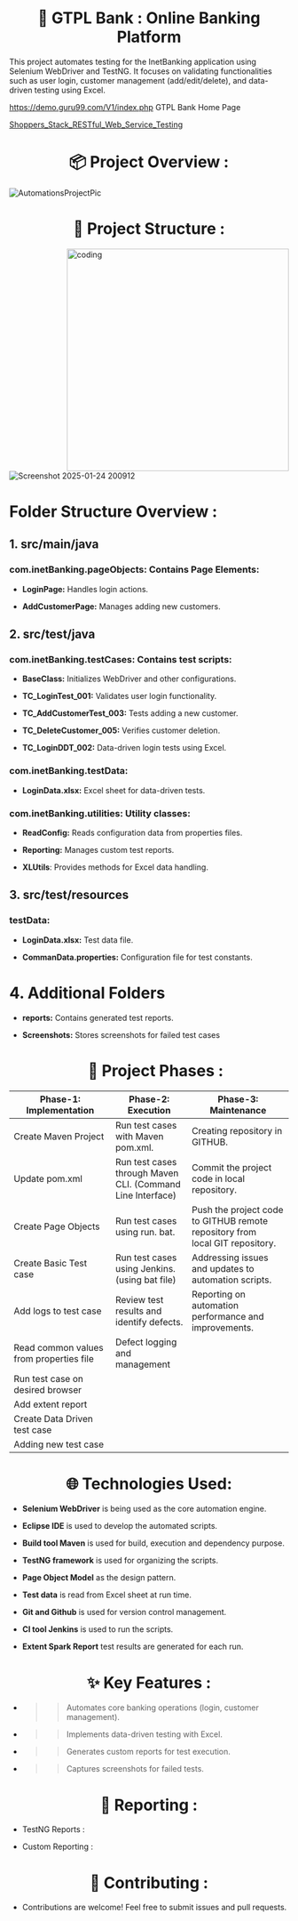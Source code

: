 
 <h1 align="center"> 🏨 GTPL Bank : Online Banking Platform</h1>
This project automates testing for the InetBanking application using Selenium WebDriver and TestNG. It focuses on validating functionalities such as user login, customer management (add/edit/delete), and data-driven testing using Excel.

https://demo.guru99.com/V1/index.php
 GTPL Bank Home Page 

[Shoppers_Stack_RESTful_Web_Service_Testing](https://demo.guru99.com/V1/index.php)

 <h1 align="center">📦 Project Overview :</h1>

![AutomationsProjectPic](https://github.com/user-attachments/assets/20b73fd9-1d7f-4e6b-bc01-329d025ff571)

 <h1 align="center">📂 Project Structure  :</h1>

<img align="right" alt="coding" width="400" src="https://user-images.githubusercontent.com/55389276/140866485-8fb1c876-9a8f-4d6a-98dc-08c4981eaf70.gif">

![Screenshot 2025-01-24 200912](https://github.com/user-attachments/assets/75fc67e6-62c5-4702-823e-b5361a562e53)  

# Folder Structure Overview :
## 1. src/main/java
### **com.inetBanking.pageObjects:** Contains Page Elements:
- **LoginPage:** Handles login actions.

- **AddCustomerPage:** Manages adding new customers.

## 2. src/test/java
### **com.inetBanking.testCases:** Contains test scripts:

- **BaseClass:** Initializes WebDriver and other configurations.

- **TC_LoginTest_001:** Validates user login functionality.

- **TC_AddCustomerTest_003:** Tests adding a new customer.

- **TC_DeleteCustomer_005:** Verifies customer deletion.

- **TC_LoginDDT_002:** Data-driven login tests using Excel.

### com.inetBanking.testData:

- **LoginData.xlsx:** Excel sheet for data-driven tests.

### com.inetBanking.utilities: Utility classes:

- **ReadConfig:** Reads configuration data from properties files.

- **Reporting:** Manages custom test reports.

- **XLUtils**: Provides methods for Excel data handling.

## 3. src/test/resources
### testData:
- **LoginData.xlsx:** Test data file.

- **CommanData.properties:** Configuration file for test constants.
# 4. Additional Folders
- **reports:** Contains generated test reports.

- **Screenshots:** Stores screenshots for failed test cases

   <h1 align="center">📂 Project Phases  :</h1>


| Phase-1: Implementation | Phase-2: Execution | Phase-3: Maintenance |
|--------------|-------------|------------|
| Create Maven Project                     |Run test cases with Maven pom.xml.                         |Creating repository in GITHUB.  |
| Update pom.xml                           |Run test cases through Maven CLI. (Command Line Interface) |Commit the project code in local repository. |
| Create Page Objects                      |Run test cases using run. bat.                             |Push the project code to GITHUB remote repository from local GIT repository. |
| Create Basic Test case                   |Run test cases using Jenkins. (using bat file)             |Addressing issues and updates to automation scripts.
| Add logs to test case                    |Review test results and identify defects.                  |Reporting on automation performance and improvements. 
| Read common values from properties file  |Defect logging and management
| Run test case on desired browser         |
| Add extent report                        |
| Create Data Driven test case             | 
| Adding new test case                     | 
 
  <h1 align="center">🌐 Technologies Used:</h1>

  - **Selenium WebDriver** is being used as the core automation engine.

- **Eclipse IDE** is used to develop the automated scripts.

- **Build tool Maven** is used for build, execution and dependency purpose.

- **TestNG framework** is used for organizing the scripts.

- **Page Object Model** as the design pattern.

- **Test data** is read from Excel sheet at run time.

- **Git and Github** is used for version control management.

- **Cl tool Jenkins** is used to run the scripts.

- **Extent Spark Report** test results are generated for each run.

<h1 align="center">✨ Key Features :</h1>
 
- >> Automates core banking operations (login, customer management).

- >>Implements data-driven testing with Excel.

- >> Generates custom reports for test execution.

- >> Captures screenshots for failed tests.

<h1 align="center">  💼 Reporting :</h1>

  - TestNG Reports :
  
  - Custom Reporting :

 <h1 align="center">🤝 Contributing :</h1>

 - Contributions are welcome! Feel free to submit issues and pull requests.

    
